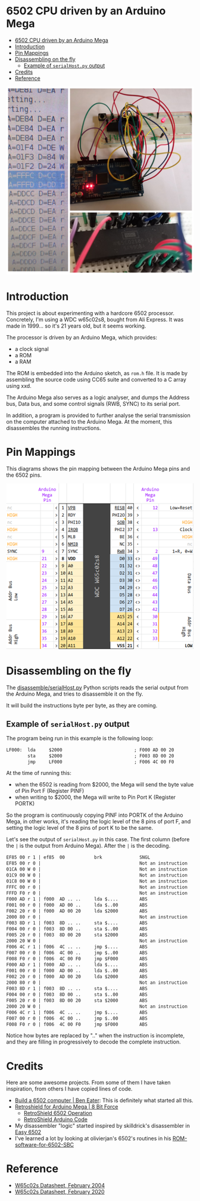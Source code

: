 # 6502 CPU driven by an Arduino Mega

- [6502 CPU driven by an Arduino Mega](#6502-cpu-driven-by-an-arduino-mega)
- [Introduction](#introduction)
- [Pin Mappings](#pin-mappings)
- [Disassembling on the fly](#disassembling-on-the-fly)
  - [Example of `serialHost.py` output](#example-of-serialhostpy-output)
- [Credits](#credits)
- [Reference](#reference)

![](imgs/mega6502.jpg)

# Introduction

This project is about experimenting with a hardcore 6502 processor. Concretely, I'm using a WDC w65c02s8, bought from Ali Express. It was made in 1999... so it's 21 years old, but it seems working.

The processor is driven by an Arduino Mega, which provides:
- a clock signal
- a ROM
- a RAM

The ROM is embedded into the Arduino sketch, as `rom.h` file. It is made by assembling the source code using CC65 suite and converted to a C array using xxd.

The Arduino Mega also serves as a logic analyser, and dumps the Address bus, Data bus, and some control signals (RWB, SYNC) to its serial port.

In addition, a program is provided to further analyse the serial transmission on the computer attached to the Arduino Mega. At the moment, this disassembles the running instructions.

# Pin Mappings

This diagrams shows the pin mapping between the Arduino Mega pins and the 6502 pins.

![](imgs/pinMapping.png)

# Disassembling on the fly

The [disassemble/serialHost.py](disassemble/serialHost.py) Python scripts reads the serial output from the Arduino Mega, and tries to disassemble it on the fly.

It will build the instructions byte per byte, as they are coming.

## Example of `serialHost.py` output

The program being run in this example is the following loop:

```
LF000:  lda     $2000                           ; F000 AD 00 20
        sta     $2000                           ; F003 8D 00 20
        jmp     LF000                           ; F006 4C 00 F0

```

At the time of running this:
- when the 6502 is reading from $2000, the Mega will send the byte value of Pin Port F (Register PINF)
- when writing to $2000, the Mega will write to Pin Port K (Register PORTK)

So the program is continuously copying PINF into PORTK of the Arduino Mega, in other works, it's reading the logic level of the 8 pins of port F, and setting the logic level of the 8 pins of port K to be the same.

Let's see the output of `serialHost.py` in this case. The first column (before the `|` is the output from Arduino Mega). After the `|` is the decoding.

```
EF85 00 r 1 | ef85  00           brk              SNGL 
EF85 00 r 0 |                                     Not an instruction
01CA 00 W 0 |                                     Not an instruction
01C9 00 W 0 |                                     Not an instruction
01C8 00 W 0 |                                     Not an instruction
FFFC 00 r 0 |                                     Not an instruction
FFFD F0 r 0 |                                     Not an instruction
F000 AD r 1 | f000  AD .. ..     lda $....        ABS  
F001 00 r 0 | f000  AD 00 ..     lda $..00        ABS  
F002 20 r 0 | f000  AD 00 20     lda $2000        ABS  
2000 80 r 0 |                                     Not an instruction
F003 8D r 1 | f003  8D .. ..     sta $....        ABS  
F004 00 r 0 | f003  8D 00 ..     sta $..00        ABS  
F005 20 r 0 | f003  8D 00 20     sta $2000        ABS  
2000 20 W 0 |                                     Not an instruction
F006 4C r 1 | f006  4C .. ..     jmp $....        ABS  
F007 00 r 0 | f006  4C 00 ..     jmp $..00        ABS  
F008 F0 r 0 | f006  4C 00 F0     jmp $F000        ABS  
F000 AD r 1 | f000  AD .. ..     lda $....        ABS  
F001 00 r 0 | f000  AD 00 ..     lda $..00        ABS  
F002 20 r 0 | f000  AD 00 20     lda $2000        ABS  
2000 80 r 0 |                                     Not an instruction
F003 8D r 1 | f003  8D .. ..     sta $....        ABS  
F004 00 r 0 | f003  8D 00 ..     sta $..00        ABS  
F005 20 r 0 | f003  8D 00 20     sta $2000        ABS  
2000 20 W 0 |                                     Not an instruction
F006 4C r 1 | f006  4C .. ..     jmp $....        ABS  
F007 00 r 0 | f006  4C 00 ..     jmp $..00        ABS  
F008 F0 r 0 | f006  4C 00 F0     jmp $F000        ABS  
```

Notice how bytes are replaced by ".." when the instruction is incomplete, and they are filling in progressively to decode the complete instruction.

# Credits

Here are some awesome projects. From some of them I have taken inspiration, from others I have copied lines of code.

- [Build a 6502 computer | Ben Eater](https://eater.net/6502): This is definitely what started all this.
- [Retroshield for Arduino Mega | 8 Bit Force](http://www.8bitforce.com/projects/retroshield/)
  - [RetroShield 6502 Operation](http://www.8bitforce.com/blog/2019/03/12/retroshield-6502-operation/)
  - [RetroShield Arduino Code](https://gitlab.com/8bitforce/retroshield-arduino)
- My disassembler "logic" started inspired by skilldrick's disassembler in [Easy 6502](https://skilldrick.github.io/easy6502/)
- I've learned a lot by looking at olivierjan's 6502's routines in his [ROM-software-for-6502-SBC](https://github.com/olivierjan/ROM-software-for-6502-SBC)

# Reference

- [W65c02s Datasheet, February 2004](http://datasheets.chipdb.org/Western%20Design/W65C02S.pdf)
- [W65c02s Datasheet, February 2020](https://www.westerndesigncenter.com/wdc/documentation/w65c02s.pdf)
